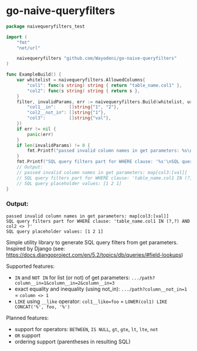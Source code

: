# go-naive-queryfilters
```go
package naivequeryfilters_test

import (
	"fmt"
	"net/url"

	naivequeryfilters "github.com/Wayodeni/go-naive-queryfilters"
)

func ExampleBuild() {
	var whitelist = naivequeryfilters.AllowedColumns{
		"col1": func(s string) string { return "table_name.col1" },
		"col2": func(s string) string { return s },
	}
	filter, invalidParams, err := naivequeryfilters.Build(whitelist, url.Values{
		"col1__in":     []string{"1", "2"},
		"col2__not_in": []string{"1"},
		"col3":         []string{"val"},
	})
	if err != nil {
		panic(err)
	}
	if len(invalidParams) != 0 {
		fmt.Printf("passed invalid column names in get parameters: %s\n", invalidParams)
	}
	fmt.Printf("SQL query filters part for WHERE clause: '%s'\nSQL query placeholder values: %v", filter.SqlFilters, filter.PlaceholderValues)
	// Output:
	// passed invalid column names in get parameters: map[col3:[val]]
	// SQL query filters part for WHERE clause: 'table_name.col1 IN (?,?) AND col2 <> ?'
	// SQL query placeholder values: [1 2 1]
}
```
### Output:
```
passed invalid column names in get parameters: map[col3:[val]]
SQL query filters part for WHERE clause: 'table_name.col1 IN (?,?) AND col2 <> ?'
SQL query placeholder values: [1 2 1]
```
Simple utility library to generate SQL query filters from get parameters. Inspired by Django (see: https://docs.djangoproject.com/en/5.2/topics/db/queries/#field-lookups)  

Supported features:
  - `IN` and `NOT IN` for list (or not) of get parameters: `.../path?column__in=1&column__in=2&column__in=3`
  - exact equality and inequality (using not_in): `.../path?column__not_in=1` = `column <> 1`
  - `LIKE` using `__like` operator: `col1__like=foo` = `LOWER(col1) LIKE CONCAT('%', foo, '%')`  

Planned features:
  - support for operators: `BETWEEN`, `IS NULL`, `gt`, `gte`, `lt`, `lte`, `not`
  - `OR` support
  - ordering support (parentheses in resulting SQL)